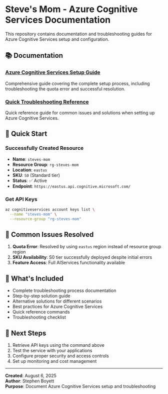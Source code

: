 # Steve's Mom - Azure Cognitive Services Documentation

This repository contains documentation and troubleshooting guides for Azure Cognitive Services setup and configuration.

## 📚 Documentation

### [Azure Cognitive Services Setup Guide](docs/azure-cognitive-services-setup.md)
Comprehensive guide covering the complete setup process, including troubleshooting the quota error and successful resolution.

### [Quick Troubleshooting Reference](docs/azure-troubleshooting-quick-reference.md)
Quick reference guide for common issues and solutions when setting up Azure Cognitive Services.

## 🎯 Quick Start

### Successfully Created Resource
- **Name**: `steves-mom`
- **Resource Group**: `rg-steves-mom`
- **Location**: `eastus`
- **SKU**: `S0` (Standard tier)
- **Status**: ✅ Active
- **Endpoint**: `https://eastus.api.cognitive.microsoft.com/`

### Get API Keys
```bash
az cognitiveservices account keys list \
  --name "steves-mom" \
  --resource-group "rg-steves-mom"
```

## 🔧 Common Issues Resolved

1. **Quota Error**: Resolved by using `eastus` region instead of resource group region
2. **SKU Availability**: S0 tier successfully deployed despite initial errors
3. **Feature Access**: Full AIServices functionality available

## 📖 What's Included

- Complete troubleshooting process documentation
- Step-by-step solution guide
- Alternative solutions for different scenarios
- Best practices for Azure Cognitive Services
- Quick reference commands
- Troubleshooting checklist

## 🚀 Next Steps

1. Retrieve API keys using the command above
2. Test the service with your applications
3. Configure proper security and access controls
4. Set up monitoring and cost management

---

**Created**: August 6, 2025  
**Author**: Stephen Boyett  
**Purpose**: Document Azure Cognitive Services setup and troubleshooting
